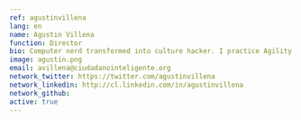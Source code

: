 ```yaml
---
ref: agustinvillena
lang: en
name: Agustin Villena
function: Director
bio: Computer nerd transformed into culture hacker. I practice Agility and Lean Thinking. I’m interested in sharing knowledge and open collaboration towards common good.
image: agustin.png
email: avillena@ciudadanointeligente.org
network_twitter: https://twitter.com/agustinvillena
network_linkedin: http://cl.linkedin.com/in/agustinvillena
network_github:
active: true
---
```

